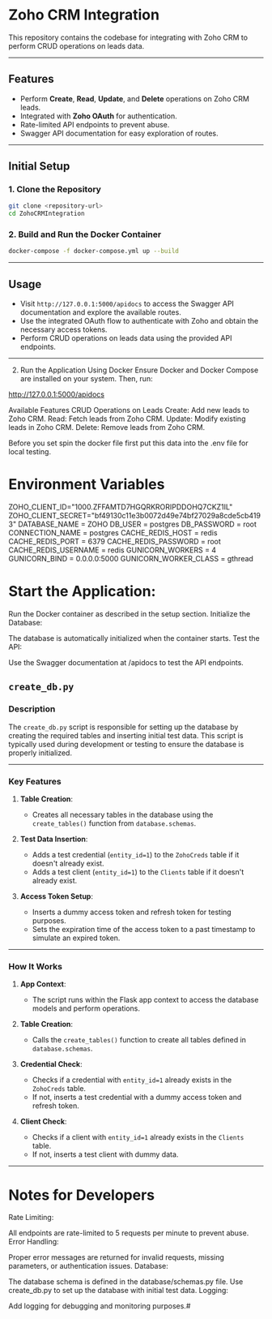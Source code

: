 # Zoho CRM Integration

This repository contains the codebase for integrating with Zoho CRM to perform CRUD operations on leads data.

---

## Features

- Perform **Create**, **Read**, **Update**, and **Delete** operations on Zoho CRM leads.
- Integrated with **Zoho OAuth** for authentication.
- Rate-limited API endpoints to prevent abuse.
- Swagger API documentation for easy exploration of routes.

---

## Initial Setup

### 1. Clone the Repository

```bash
git clone <repository-url>
cd ZohoCRMIntegration
```

### 2. Build and Run the Docker Container

```bash
docker-compose -f docker-compose.yml up --build
```

---

## Usage

- Visit `http://127.0.0.1:5000/apidocs` to access the Swagger API documentation and explore the available routes.
- Use the integrated OAuth flow to authenticate with Zoho and obtain the necessary access tokens.
- Perform CRUD operations on leads data using the provided API endpoints.

---

2. Run the Application Using Docker
   Ensure Docker and Docker Compose are installed on your system. Then, run:

http://127.0.0.1:5000/apidocs

Available Features
CRUD Operations on Leads
Create: Add new leads to Zoho CRM.
Read: Fetch leads from Zoho CRM.
Update: Modify existing leads in Zoho CRM.
Delete: Remove leads from Zoho CRM.

Before you set spin the docker file first put this data into the .env file for local testing.

# Environment Variables

ZOHO_CLIENT_ID="1000.ZFFAMTD7HGQRKRORIPDDOHQ7CKZ1IL"
ZOHO_CLIENT_SECRET="bf49130c11e3b0072d49e74bf27029a8cde5cb4193"
DATABASE_NAME = ZOHO
DB_USER = postgres
DB_PASSWORD = root
CONNECTION_NAME = postgres
CACHE_REDIS_HOST = redis
CACHE_REDIS_PORT = 6379
CACHE_REDIS_PASSWORD = root
CACHE_REDIS_USERNAME = redis
GUNICORN_WORKERS = 4
GUNICORN_BIND = 0.0.0.0:5000
GUNICORN_WORKER_CLASS = gthread

# Start the Application:

Run the Docker container as described in the setup section.
Initialize the Database:

The database is automatically initialized when the container starts.
Test the API:

Use the Swagger documentation at /apidocs to test the API endpoints.

## `create_db.py`

### Description

The `create_db.py` script is responsible for setting up the database by creating the required tables and inserting initial test data. This script is typically used during development or testing to ensure the database is properly initialized.

---

### Key Features

1. **Table Creation**:

   - Creates all necessary tables in the database using the `create_tables()` function from `database.schemas`.

2. **Test Data Insertion**:

   - Adds a test credential (`entity_id=1`) to the `ZohoCreds` table if it doesn't already exist.
   - Adds a test client (`entity_id=1`) to the `Clients` table if it doesn't already exist.

3. **Access Token Setup**:
   - Inserts a dummy access token and refresh token for testing purposes.
   - Sets the expiration time of the access token to a past timestamp to simulate an expired token.

---

### How It Works

1. **App Context**:

   - The script runs within the Flask app context to access the database models and perform operations.

2. **Table Creation**:

   - Calls the `create_tables()` function to create all tables defined in `database.schemas`.

3. **Credential Check**:

   - Checks if a credential with `entity_id=1` already exists in the `ZohoCreds` table.
   - If not, inserts a test credential with a dummy access token and refresh token.

4. **Client Check**:
   - Checks if a client with `entity_id=1` already exists in the `Clients` table.
   - If not, inserts a test client with dummy data.

---

# Notes for Developers

Rate Limiting:

All endpoints are rate-limited to 5 requests per minute to prevent abuse.
Error Handling:

Proper error messages are returned for invalid requests, missing parameters, or authentication issues.
Database:

The database schema is defined in the database/schemas.py file.
Use create_db.py to set up the database with initial test data.
Logging:

Add logging for debugging and monitoring purposes.#
